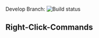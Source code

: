 Develop Branch: ![Build status](https://tobysmith568.visualstudio.com/Right%20Click%20Commands/_apis/build/status/Right%20Click%20Commands-.NET%20Desktop-CI?branchName=develop)

## Right-Click-Commands
